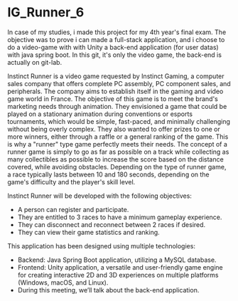 # IG_Runner_6
In case of my studies, i made this project for my 4th year's final exam.
The objective was to prove i can made a full-stack application, and i choose to do a video-game with with Unity a back-end application (for user datas) with java spring boot.
In this git, it's only the video game, the back-end is actually on git-lab. 


Instinct Runner is a video game requested by Instinct Gaming, a computer sales company that offers complete PC assembly, PC component sales, and peripherals. The company aims to establish itself in the gaming and video game world in France.
The objective of this game is to meet the brand's marketing needs through animation. They envisioned a game that could be played on a stationary animation during conventions or esports tournaments, which would be simple, fast-paced, and minimally challenging without being overly complex. They also wanted to offer prizes to one or more winners, either through a raffle or a general ranking of the game.
This is why a "runner" type game perfectly meets their needs. The concept of a runner game is simply to go as far as possible on a track while collecting as many collectibles as possible to increase the score based on the distance covered, while avoiding obstacles. Depending on the type of runner game, a race typically lasts between 10 and 180 seconds, depending on the game's difficulty and the player's skill level.

Instinct Runner will be developed with the following objectives:
- A person can register and participate.
- They are entitled to 3 races to have a minimum gameplay experience.
- They can disconnect and reconnect between 2 races if desired.
- They can view their game statistics and ranking.

This application has been designed using multiple technologies:
- Backend: Java Spring Boot application, utilizing a MySQL database.
- Frontend: Unity application, a versatile and user-friendly game engine for creating interactive 2D and 3D experiences on multiple platforms (Windows, macOS, and Linux).
- During this meeting, we’ll talk about the back-end application.
